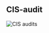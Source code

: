 ## CIS-audit
![CIS audits](https://www.isaca.org/-/media/images/isacadp/project/isaca/tiles/search/risk-3.png?mw=250&hash=47B8892E8874A568F17FC36DB7436B4E)
